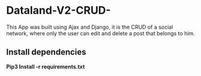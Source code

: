 # Dataland-V2-CRUD-
This App was built using Ajax and Django, it is the CRUD of a social network, where only the user can edit and delete a post that belongs to him.


<h2>Install dependencies</h2>
<b>Pip3 Install -r requirements.txt</b>
 
